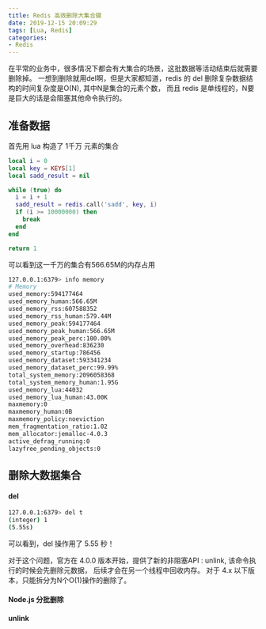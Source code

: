 ```yaml
---
title: Redis 高效删除大集合键
date: 2019-12-15 20:09:29
tags: [Lua, Redis]
categories: 
- Redis
---
```


在平常的业务中，很多情况下都会有大集合的场景，这批数据等活动结束后就需要删除掉。
一想到删除就用del啊，但是大家都知道，redis 的 del 删除复杂数据结构的时间复杂度是O(N), 其中N是集合的元素个数，
而且 redis 是单线程的，N要是巨大的话是会阻塞其他命令执行的。

## 准备数据

首先用 lua 构造了 1千万 元素的集合
``` lua
local i = 0
local key = KEYS[1]
local sadd_result = nil

while (true) do
  i = i + 1
  sadd_result = redis.call('sadd', key, i)
  if (i >= 10000000) then
    break
  end
end

return 1
```

可以看到这一千万的集合有566.65M的内存占用
``` sh
127.0.0.1:6379> info memory
# Memory
used_memory:594177464
used_memory_human:566.65M
used_memory_rss:607588352
used_memory_rss_human:579.44M
used_memory_peak:594177464
used_memory_peak_human:566.65M
used_memory_peak_perc:100.00%
used_memory_overhead:836230
used_memory_startup:786456
used_memory_dataset:593341234
used_memory_dataset_perc:99.99%
total_system_memory:2096058368
total_system_memory_human:1.95G
used_memory_lua:44032
used_memory_lua_human:43.00K
maxmemory:0
maxmemory_human:0B
maxmemory_policy:noeviction
mem_fragmentation_ratio:1.02
mem_allocator:jemalloc-4.0.3
active_defrag_running:0
lazyfree_pending_objects:0
```

## 删除大数据集合

#### del

``` sh
127.0.0.1:6379> del t
(integer) 1
(5.55s)
```

可以看到，del 操作用了 5.55 秒！

对于这个问题，官方在 4.0.0 版本开始，提供了新的非阻塞API : unlink, 该命令执行的时候会先删除元数据， 后续才会在另一个线程中回收内存。
对于 4.x 以下版本，只能拆分为N个O(1)操作的删除了。


#### Node.js 分批删除


#### unlink